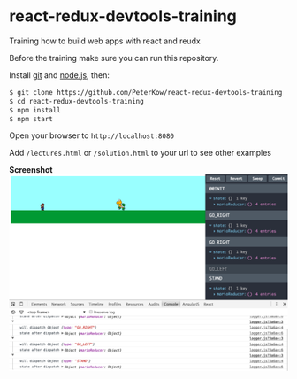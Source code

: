 # react-redux-devtools-training
Training how to build web apps with react and reudx

Before the training make sure you can run this repository.

Install [git](http://git-scm.com/downloads) and [node.js](https://nodejs.org/), then:

    $ git clone https://github.com/PeterKow/react-redux-devtools-training
    $ cd react-redux-devtools-training
    $ npm install
    $ npm start

Open your browser to `http://localhost:8080`

Add `/lectures.html` or `/solution.html` to your url to see other examples

**Screenshot**
![Alt text](https://raw.githubusercontent.com/PeterKow/react-redux-devtools-training/master/training/img/screenshots/Screen%20Shot%202015-10-25.png "Mario React-Redux")
